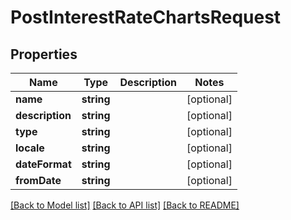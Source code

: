 # PostInterestRateChartsRequest

## Properties
Name | Type | Description | Notes
------------ | ------------- | ------------- | -------------
**name** | **string** |  | [optional] 
**description** | **string** |  | [optional] 
**type** | **string** |  | [optional] 
**locale** | **string** |  | [optional] 
**dateFormat** | **string** |  | [optional] 
**fromDate** | **string** |  | [optional] 

[[Back to Model list]](../../README.md#documentation-for-models) [[Back to API list]](../../README.md#documentation-for-api-endpoints) [[Back to README]](../../README.md)

